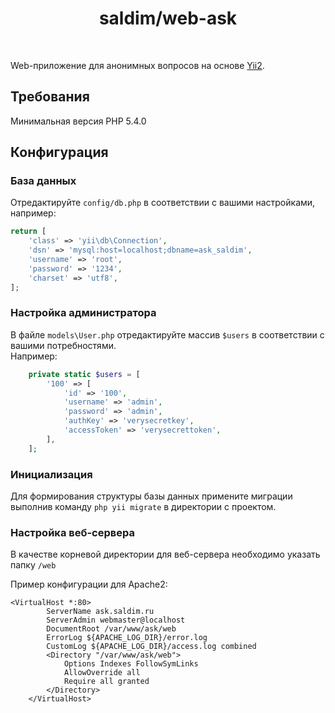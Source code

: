 <p align="center">
    <h1 align="center">saldim/web-ask</h1>
    <br>
</p>

Web-приложение для анонимных вопросов на основе [Yii2](http://www.yiiframework.com/).

Требования
------------

Минимальная версия PHP 5.4.0


Конфигурация
-------------

### База данных

Отредактируйте `config/db.php` в соответствии с вашими настройками, например:

```php
return [
    'class' => 'yii\db\Connection',
    'dsn' => 'mysql:host=localhost;dbname=ask_saldim',
    'username' => 'root',
    'password' => '1234',
    'charset' => 'utf8',
];
```

### Настройка администратора
В файле `models\User.php` отредактируйте массив `$users` в соответствии с вашими потребностями. <br>Например:
```php
    private static $users = [
        '100' => [
            'id' => '100',
            'username' => 'admin',
            'password' => 'admin',
            'authKey' => 'verysecretkey',
            'accessToken' => 'verysecrettoken',
        ],
    ];
```

### Инициализация

Для формирования структуры базы данных примените миграции выполнив команду `php yii migrate` в директории с проектом.


### Настройка веб-сервера

В качестве корневой директории для веб-сервера необходимо указать папку `/web`

Пример конфигурации для Apache2:
```
<VirtualHost *:80>
        ServerName ask.saldim.ru
        ServerAdmin webmaster@localhost
        DocumentRoot /var/www/ask/web
        ErrorLog ${APACHE_LOG_DIR}/error.log
        CustomLog ${APACHE_LOG_DIR}/access.log combined
        <Directory "/var/www/ask/web">
            Options Indexes FollowSymLinks
            AllowOverride all
            Require all granted
        </Directory>
    </VirtualHost>
```